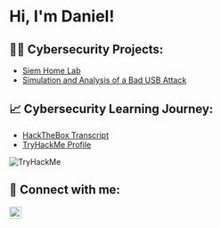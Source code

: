 <h1>Hi, I'm Daniel! </h1>

<h2>👨‍💻 Cybersecurity Projects:</h2>

- [Siem Home Lab](https://github.com/daniel-sec/SiemHomeLab)
- [Simulation and Analysis of a Bad USB Attack]()

<h2> 📈 Cybersecurity Learning Journey: </h2>

- [HackTheBox Transcript]()
- [TryHackMe Profile](https://tryhackme.com/p/k00p4)
<img src="https://tryhackme-badges.s3.amazonaws.com/k00p4.png" alt="TryHackMe">

<h2> 🤳 Connect with me:</h2>

[<img align="left" alt="Daniel | LinkedIn" width="22px" src="https://cdn.jsdelivr.net/npm/simple-icons@v3/icons/linkedin.svg" />][linkedin]

[linkedin]: https://www.linkedin.com/in/daniel-boadu-a829482a2/
<!--
**joshmadakor1/joshmadakor1** is a ✨ _special_ ✨ repository because its `README.md` (this file) appears on your GitHub profile.

Here are some ideas to get you started:

- 🔭 I’m currently working on ...
- 🌱 I’m currently learning ...
- 👯 I’m looking to collaborate on ...
- 🤔 I’m looking for help with ...
- 💬 Ask me about ...
- 📫 How to reach me: ...
- 😄 Pronouns: ...
- ⚡ Fun fact: ...
-->

